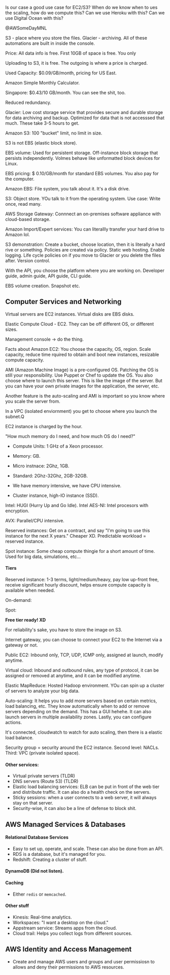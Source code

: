 
Is our case a good use case for EC2/S3?
When do we know when to ues the scaling, how do we compute this?
Can we use Heroku with this?
Can we use Digital Ocean with this?

@AWSomeDayMNL

S3 - place where you store the files. Glacier - archiving. All of these automations are built in inside the console.

Price: All data info is free. First 10GB of space is free. You only 

Uploading to S3, it is free. The outgoing is where a price is charged.

Used Capacity: $0.09/GB/month, pricing for US East.

Amazon Simple Monthly Calculator.

Singapore: $0.43/10 GB/month. You can see the shit, too.

Reduced redundancy.

Glacier: Low cost storage service that provides secure and durable storage for data archiving and backup. Optimized for data that is not accesssed that much. These take 3-5 hours to get.

Amazon S3: 100 "bucket" limit, no limit in size.

S3 is not EBS (elastic block store).

EBS volume: Used for persistent storage. Off-instance block storage that persists independently. Volmes behave like unformatted block devices for Linux.

EBS pricing: $ 0.10/GB/month for standard EBS volumes. You also pay for the computer.

Amazon EBS: File system, you talk about it. It's a disk drive.

S3: Object store. YOu talk to it from the operating system. Use case: Write once, read many.

AWS Storage Gateway: Connnect an on-premises software appliance with cloud-based storage.

Amazon Import/Expert services: You can literallly transfer your hard drive to Amazon lol.

S3 demonstration: Create a bucket, choose location, then it is literally a hard rive or something. Policies are created via policy. Static web hosting. Enable logging. Life cycle policies on if you move to Glacier or you delete the files after. Version control.

With the API, you choose the platform where you are working on. Developer guide, admin guide, API guide, CLI guide.

EBS volume creation. Snapshot etc.

## Computer Services and Networking

Virtual servers are EC2 instances. Virtual disks are EBS disks.

Elastic Compute Cloud - EC2. They can be off different OS, or different sizes.

Management console -> do the thing.

Facts about Amazon EC2: You choose the capacity, OS, region. Scale capacity, reduce time rquired to obtain and boot new instances, resizable compute capacity.

AMI (Amazon Machine Image) is a pre-configured OS. Patching the OS is still your responsibility. Use Puppet or Chef to update the OS. You also choose where to launch this server. This is like the image of the server. But you can have your own private images for the application, the server, etc.

Another feature is the auto-scaling and AMI is important so you know where you scale the server from.

In a VPC (isolated enviornment) you get to choose where you launch the subnet.Q

EC2 instance is charged by the hour.

"How much memory do I need, and how much OS do I need?"

- Compute Units: 1 GHz of a Xeon processor.
- Memory: GB.

- Micro instnace: 2Ghz, 1GB.
- Standard: 2Ghz-32Ghz, 2GB-32GB.
- We have memory intensive, we have CPU intensive.
- Cluster instance, high-IO instance (SSD).

Intel: HUGI (Hurry Up and Go Idle). Intel AES-NI: Intel procesors with encryption.

AVX: Parallel/CPU intensive.

Reserved instances: Get on a contract, and say "I'm going to use this instance for the next X years." Cheaper XD. Predictable workload = reserved instance.

Spot instance: Some cheap compute thingie for a short amount of time. Used for big data, simulations, etc...

#### Tiers

Reserved instance: 1-3 terms, light/medium/heavy, pay low up-front free, receive significant hourly discount, helps ensure compute capacity is available when needed.

On-demand:

Spot:

__Free tier ready! XD__

For reliability's sake, you have to store the image on S3.

Internet gateway, you can choose to connect your EC2 to the Internet via a gateway or not.

Public EC2: Inbound only, TCP, UDP, ICMP only, assigned at launch, modify anytime.

Virtual cloud: Inbound and outbound rules, any type of protocol, it can be assigned or removed at anytime, and it can be modified anytime.

Elastic MapReduce: Hosted Hadoop environment. YOu can spin up a cluster of servers to analyze your big data.

Auto-scaling: It helps you to add more servers based on certain metrics, load balancing, etc. They know automatically when to add or remove servers depending on the demand. This has a GUI hehehe. It can also launch servers in multiple availability zones. Lastly, you can configure actions.

It's connected, cloudwatch to watch for auto scaling, then there is a elastic load balance.

Security group = security around the EC2 instance. Second level: NACLs. Third: VPC (private isolated space).

#### Other services:
- Virtual private servers (TLDR)
- DNS servers (Route 53) (TLDR)
- Elastic load balancing services: ELB can be put in front of the web tier and distribute traffic. It can also do a health check on the servers.
- Sticky sessions: when a user connects to a web server, it will always stay on that server.
- Security-wise, it can also be a line of defense to block shit.

## AWS Managed Services & Databases

#### Relational Database Services
- Easy to set up, operate, and scale. These can also be done from an API.
- RDS is a database, but it's managed for you.
- Redshift: Creating a cluster of stuff.

#### DynamoDB (Did not listen).

#### Caching
- Either `redis` or `memcached`.

#### Other stuff
- Kinesis: Real-time analytics.
- Workspaces: "I want a desktop on the cloud."
- Appstream service: Streams apps from the cloud.
- Cloud trail: Helps you collect logs from different sources.

## AWS Identity and Access Management
- Create and manage AWS users and groups and user permissiosn to allows and deny their permissions to AWS resources.
